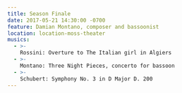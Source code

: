 ```yaml
---
title: Season Finale
date: 2017-05-21 14:30:00 -0700
feature: Damian Montano, composer and bassoonist
location: location-moss-theater
musics:
  - >-
    Rossini: Overture to The Italian girl in Algiers
  - >-
    Montano: Three Night Pieces, concerto for bassoon
  - >-
    Schubert: Symphony No. 3 in D Major D. 200
---
```

